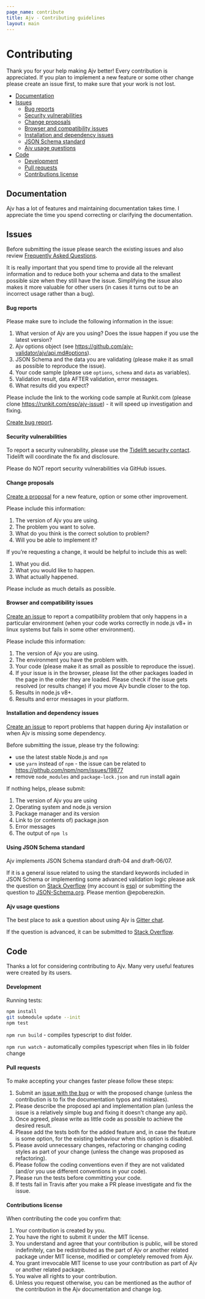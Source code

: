 ```yaml
---
page_name: contribute
title: Ajv - Contributing guidelines
layout: main
---
```

# Contributing

Thank you for your help making Ajv better! Every contribution is appreciated. If you plan to implement a new feature or some other change please create an issue first, to make sure that your work is not lost.

- [Documentation](#documentation)
- [Issues](#issues)
  - [Bug reports](#bug-reports)
  - [Security vulnerabilities](#security-vulnerabilities)
  - [Change proposals](#changes)
  - [Browser and compatibility issues](#compatibility)
  - [Installation and dependency issues](#installation)
  - [JSON Schema standard](#json-schema)
  - [Ajv usage questions](#usage)
- [Code](#code)
  - [Development](#development)
  - [Pull requests](#pull-requests)
  - [Contributions license](#contributions-license)

## Documentation

Ajv has a lot of features and maintaining documentation takes time. I appreciate the time you spend correcting or clarifying the documentation.

## Issues

Before submitting the issue please search the existing issues and also review [Frequently Asked Questions](./docs/faq.md).

It is really important that you spend time to provide all the relevant information and to reduce both your schema and data to the smallest possible size when they still have the issue. Simplifying the issue also makes it more valuable for other users (in cases it turns out to be an incorrect usage rather than a bug).

#### Bug reports

Please make sure to include the following information in the issue:

1. What version of Ajv are you using? Does the issue happen if you use the latest version?
2. Ajv options object (see https://github.com/ajv-validator/ajv/api.md#options).
3. JSON Schema and the data you are validating (please make it as small as possible to reproduce the issue).
4. Your code sample (please use `options`, `schema` and `data` as variables).
5. Validation result, data AFTER validation, error messages.
6. What results did you expect?

Please include the link to the working code sample at Runkit.com (please clone https://runkit.com/esp/ajv-issue) - it will speed up investigation and fixing.

[Create bug report](https://github.com/ajv-validator/ajv/issues/new?template=bug-or-error-report.md).

#### Security vulnerabilities

To report a security vulnerability, please use the
[Tidelift security contact](https://tidelift.com/security).
Tidelift will coordinate the fix and disclosure.

Please do NOT report security vulnerabilities via GitHub issues.

#### <a name="changes"></a>Change proposals

[Create a proposal](https://github.com/ajv-validator/ajv/issues/new?template=change.md) for a new feature, option or some other improvement.

Please include this information:

1. The version of Ajv you are using.
2. The problem you want to solve.
3. What do you think is the correct solution to problem?
4. Will you be able to implement it?

If you’re requesting a change, it would be helpful to include this as well:

1. What you did.
2. What you would like to happen.
3. What actually happened.

Please include as much details as possible.

#### <a name="compatibility"></a>Browser and compatibility issues

[Create an issue](https://github.com/ajv-validator/ajv/issues/new?template=compatibility.md) to report a compatibility problem that only happens in a particular environment (when your code works correctly in node.js v8+ in linux systems but fails in some other environment).

Please include this information:

1. The version of Ajv you are using.
2. The environment you have the problem with.
3. Your code (please make it as small as possible to reproduce the issue).
4. If your issue is in the browser, please list the other packages loaded in the page in the order they are loaded. Please check if the issue gets resolved (or results change) if you move Ajv bundle closer to the top.
5. Results in node.js v8+.
6. Results and error messages in your platform.

#### <a name="installation"></a>Installation and dependency issues

[Create an issue](https://github.com/ajv-validator/ajv/issues/new?template=installation.md) to report problems that happen during Ajv installation or when Ajv is missing some dependency.

Before submitting the issue, please try the following:

- use the latest stable Node.js and `npm`
- use `yarn` instead of `npm` - the issue can be related to https://github.com/npm/npm/issues/19877
- remove `node_modules` and `package-lock.json` and run install again

If nothing helps, please submit:

1. The version of Ajv you are using
2. Operating system and node.js version
3. Package manager and its version
4. Link to (or contents of) package.json
5. Error messages
6. The output of `npm ls`

#### <a name="json-schema"></a>Using JSON Schema standard

Ajv implements JSON Schema standard draft-04 and draft-06/07.

If it is a general issue related to using the standard keywords included in JSON Schema or implementing some advanced validation logic please ask the question on [Stack Overflow](https://stackoverflow.com/questions/ask?tags=jsonschema,ajv) (my account is [esp](https://stackoverflow.com/users/1816503/esp)) or submitting the question to [JSON-Schema.org](https://github.com/json-schema-org/json-schema-spec/issues/new). Please mention @epoberezkin.

#### <a name="usage"></a>Ajv usage questions

The best place to ask a question about using Ajv is [Gitter chat](https://gitter.im/ajv-validator/ajv).

If the question is advanced, it can be submitted to [Stack Overflow](http://stackoverflow.com/questions/ask?tags=jsonschema,ajv).

## Code

Thanks a lot for considering contributing to Ajv. Many very useful features were created by its users.

#### Development

Running tests:

```bash
npm install
git submodule update --init
npm test
```

`npm run build` - compiles typescript to dist folder.

`npm run watch` - automatically compiles typescript when files in lib folder change

#### Pull requests

To make accepting your changes faster please follow these steps:

1. Submit an [issue with the bug](https://github.com/ajv-validator/ajv/issues/new) or with the proposed change (unless the contribution is to fix the documentation typos and mistakes).
2. Please describe the proposed api and implementation plan (unless the issue is a relatively simple bug and fixing it doesn't change any api).
3. Once agreed, please write as little code as possible to achieve the desired result.
4. Please add the tests both for the added feature and, in case the feature is some option, for the existing behaviour when this option is disabled.
5. Please avoid unnecessary changes, refactoring or changing coding styles as part of your change (unless the change was proposed as refactoring).
6. Please follow the coding conventions even if they are not validated (and/or you use different conventions in your code).
7. Please run the tests before committing your code.
8. If tests fail in Travis after you make a PR please investigate and fix the issue.

#### Contributions license

When contributing the code you confirm that:

1. Your contribution is created by you.
2. You have the right to submit it under the MIT license.
3. You understand and agree that your contribution is public, will be stored indefinitely, can be redistributed as the part of Ajv or another related package under MIT license, modified or completely removed from Ajv.
4. You grant irrevocable MIT license to use your contribution as part of Ajv or another related package.
5. You waive all rights to your contribution.
6. Unless you request otherwise, you can be mentioned as the author of the contribution in the Ajv documentation and change log.
